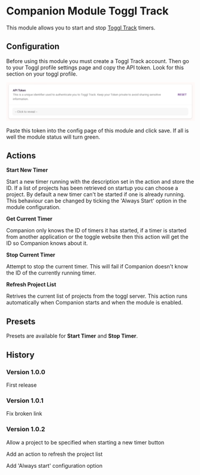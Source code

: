 # Companion Module Toggl Track

This module allows you to start and stop [Toggl Track](https://track.toggl.com/) timers.

## Configuration

Before using this module you must create a Toggl Track account. Then go to your Toggl profile settings page and copy the API token. Look for this section on your toggl profile.

![api token](api_token.png)

Paste this token into the config page of this module and click save. If all is well the module status will turn green.

## Actions

**Start New Timer** 

Start a new timer running with the description set in the action and store the ID. If a list of projects has been retrieved on startup you can choose a project. By default a new timer can't be started if one is already running. This behaviour can be changed by ticking the 'Always Start' option in the module configuration.

**Get Current Timer**

Companion only knows the ID of timers it has started, if a timer is started from another application or the toggle website then this action will get the ID so Companion knows about it.

**Stop Current Timer**

Attempt to stop the current timer. This will fail if Companion doesn't know the ID of the currently running timer.

**Refresh Project List**

Retrives the current list of projects from the toggl server. This action runs automatically when Companion starts and when the module is enabled.

## Presets

Presets are available for **Start Timer** and **Stop Timer**.

## History

### Version 1.0.0
First release

### Version 1.0.1
Fix broken link

### Version 1.0.2
Allow a project to be specified when starting a new timer button

Add an action to refresh the project list

Add 'Always start' configuration option